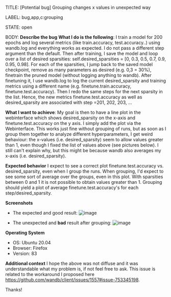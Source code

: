 TITLE:
[Potential bug] Grouping changes x values in unexpected way

LABEL:
bug,app,c:grouping

STATE:
open

BODY:
**Describe the bug**
**What I do is the following**: I train a model for 200 epochs and log several metrics (like train.accuracy, test.accuracy..) using wandb.log and everything works as expected. I do not pass a different step argument than the default. Then after training, I save the model and loop over a list of desired sparsities: self.desired_sparsities = [0, 0.3, 0.5, 0.7, 0.9, 0.95, 0.98]. For each of the sparsities, I jump back to the saved model checkpoint, remove as many parameters as desired (e.g. 0,3 = 30%), finetrain the pruned model (without logging anything to wandb). After finetuning it, I use wandb.log to log the current desired_sparsity and training metrics using a different name (e.g. finetune.train.accuracy, finetune.test.accuracy). Then I redo the same steps for the next sparsity in the list. Hence, the new metrics finetune.test.accuracy as well as desired_sparsity are associated with step =201, 202, 203, ... 

**What I want to achieve**: My goal is then to have a line plot in the webinterface which shows desired_sparsity on the x-axis and finetune.test.accuracy on the y axis. I simply add the plot via the Webinterface. This works just fine without grouping of runs, but as soon as I group them together to analyze different hyperparameters, I get weird behaviour: the x-values (i.e. desired_sparsity) seem to allow values greater than 1, even though I fixed the list of values above (see pictures below). I still can't explain why, but this might be because wandb also averages my x-axis (i.e. desired_sparsity).

**Expected behavior**
I expect to see a correct plot finetune.test.accuracy vs. desired_sparsity, even when I group the runs. When grouping, I'd expect to see some sort of average over the groups, even in this plot. With sparsities between 0 and 1 it is not possible to obtain values greater than 1. Grouping should yield a plot of average finetune.test.accuracy's for each step/desired_sparsity.

**Screenshots**
- The expected and good result: ![image](https://user-images.githubusercontent.com/66726489/100843241-5dd7a480-347a-11eb-947e-96b985b65c28.png)

- The unexpected and **bad** result after grouping: 
![image](https://user-images.githubusercontent.com/66726489/100843473-b5761000-347a-11eb-9c9a-9837041dbada.png)



**Operating System**
 - OS: Ubuntu 20.04
 - Browser: Firefox
 - Version: 83

**Additional context**
I hope the above was not diffuse and it was understandable what my problem is, if not feel free to ask. This issue is related to the workaround I proposed here https://github.com/wandb/client/issues/1557#issue-753345198.

Thanks!


